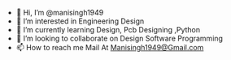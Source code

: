 - 👋 Hi, I’m @manisingh1949
- 👀 I’m interested in Engineering Design 
- 🌱 I’m currently learning Design, Pcb Designing ,Python  
- 💞️ I’m looking to collaborate on Design Software Programming
- 📫 How to reach me Mail At Manisingh1949@Gmail.com

<!---
manisingh1949/manisingh1949 is a ✨ special ✨ repository because its `README.md` (this file) appears on your GitHub profile.
You can click the Preview link to take a look at your changes.
--->
